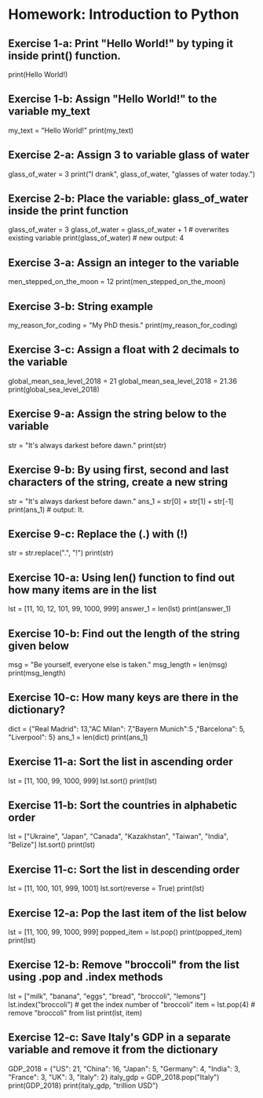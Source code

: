 

# Homework: Introduction to Python

## Exercise 1-a: Print "Hello World!" by typing it inside print() function.
print(Hello World!)

## Exercise 1-b: Assign "Hello World!" to the variable my_text
my_text = "Hello World!"
print(my_text)

## Exercise 2-a: Assign 3 to variable glass of water
glass_of_water = 3
print("I drank", glass_of_water, "glasses of water today.")

## Exercise 2-b: Place the variable: glass_of_water inside the print function
glass_of_water = 3
glass_of_water = glass_of_water + 1 # overwrites existing variable
print(glass_of_water) # new output: 4

## Exercise 3-a: Assign an integer to the variable
men_stepped_on_the_moon = 12
print(men_stepped_on_the_moon)

## Exercise 3-b: String example
my_reason_for_coding = "My PhD thesis."
print(my_reason_for_coding)

## Exercise 3-c: Assign a float with 2 decimals to the variable
global_mean_sea_level_2018 = 21
global_mean_sea_level_2018 = 21.36
print(global_sea_level_2018)

## Exercise 9-a: Assign the string below to the variable
str = "It's always darkest before dawn."
print(str)

## Exercise 9-b: By using first, second and last characters of the string, create a new string
str = "It's always darkest before dawn."
ans_1 = str[0] + str[1] + str[-1]
print(ans_1) # output: It.

## Exercise 9-c: Replace the (.) with (!)
str = str.replace(".", "!")
print(str)

## Exercise 10-a: Using len() function to find out how many items are in the list
lst = [11, 10, 12, 101, 99, 1000, 999]
answer_1 = len(lst)
print(answer_1)

## Exercise 10-b: Find out the length of the string given below
msg = "Be yourself, everyone else is taken."
msg_length = len(msg)
print(msg_length)

## Exercise 10-c: How many keys are there in the dictionary?
dict = {"Real Madrid": 13,"AC Milan": 7,"Bayern Munich":5 ,"Barcelona": 5, "Liverpool": 5}
ans_1 = len(dict)
print(ans_1)

## Exercise 11-a: Sort the list in ascending order
lst = [11, 100, 99, 1000, 999]
lst.sort()
print(lst)

## Exercise 11-b: Sort the countries in alphabetic order
lst = ["Ukraine", "Japan", "Canada", "Kazakhstan", "Taiwan", "India", "Belize"]
lst.sort()
print(lst)

## Exercise 11-c: Sort the list in descending order
lst = [11, 100, 101, 999, 1001]
lst.sort(reverse = True)
print(lst)

## Exercise 12-a: Pop the last item of the list below
lst = [11, 100, 99, 1000, 999]
popped_item = lst.pop()
print(popped_item)
print(lst)

## Exercise 12-b: Remove "broccoli" from the list using .pop and .index methods
lst = ["milk", "banana", "eggs", "bread", "broccoli", "lemons"]
lst.index("broccoli") # get the index number of "broccoli"
item = lst.pop(4) # remove "broccoli" from list
print(lst, item)

## Exercise 12-c: Save Italy's GDP in a separate variable and remove it from the dictionary
GDP_2018 = {"US": 21, "China": 16, "Japan": 5, "Germany": 4, "India": 3, "France": 3, "UK": 3, "Italy": 2}
italy_gdp = GDP_2018.pop("Italy")
print(GDP_2018)
print(italy_gdp, "trillion USD")

